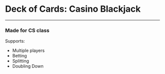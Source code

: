 # Deck of Cards: Casino Blackjack

---

### Made for CS class

Supports:
 - Multiple players
 - Betting
 - Splitting
 - Doubling Down

